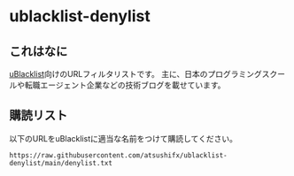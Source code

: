# ublacklist-denylist

## これはなに

  [uBlacklist](https://iorate.github.io/ublacklist/)向けのURLフィルタリストです。
  主に、日本のプログラミングスクールや転職エージェント企業などの技術ブログを載せています。

## 購読リスト

  以下のURLをuBlacklistに適当な名前をつけて購読してください。

  ``` 購読リスト
  https://raw.githubusercontent.com/atsushifx/ublacklist-denylist/main/denylist.txt
  ```
